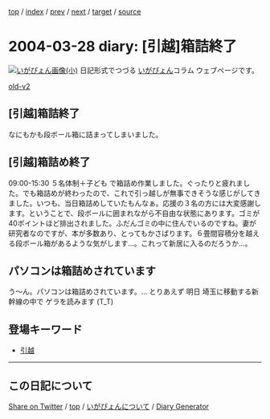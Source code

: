 [top](../index.html) 
 / [index](https://igapyon.github.io/diary/2004/index.html) 
 / [prev](https://igapyon.github.io/diary/2004/ig040327.html) 
 / [next](https://igapyon.github.io/diary/2004/ig040329.html) 
 / [target](https://igapyon.github.io/diary/2004/ig040328.html) 
 / [source](https://github.com/igapyon/diary/blob/gh-pages/2004/ig040328.html.src.md) 

2004-03-28 diary: [引越]箱詰終了
=====================================================================================================
[![いがぴょん画像(小)](https://igapyon.github.io/diary/images/iga200306s.jpg "いがぴょん")](https://igapyon.github.io/diary/memo/memoigapyon.html) 日記形式でつづる [いがぴょん](https://igapyon.github.io/diary/memo/memoigapyon.html)コラム ウェブページです。

[old-v2](ig040328-orig.html)

## [引越]箱詰終了

なにもかも段ボール箱に詰まってしまいました。


## [引越]箱詰め終了

09:00-15:30 ５名体制＋子ども で箱詰め作業しました。ぐったりと疲れました。でも箱詰めが終わったので、これで引っ越しが無事できそうな感じがしてきました。いつも、当日箱詰めしていたもんなぁ。応援の３名の方には大変感謝します。ということで、段ボールに囲まれながら不自由な状態にあります。ゴミが 40ポイントほど排出されました。ふだんゴミの中に住んでいるのですね。妻が研究者なのですが、本が多数あり、とってもかさばります。６畳間容積分を越える段ボール箱があるような気がします…。これって新居に入るのだろうか…。

## パソコンは箱詰めされています

う～ん。パソコンは箱詰めされています。… とりあえず 明日 埼玉に移動する新幹線の中で ゲラを読みます (T_T)

## 登場キーワード

* [引越](../keyword/moving.html)

----------------------------------------------------------------------------------------------------

## この日記について

[Share on Twitter](https://twitter.com/intent/tweet?hashtags=igapyon%2Cdiary%2C%E3%81%84%E3%81%8C%E3%81%B4%E3%82%87%E3%82%93%2C%E5%BC%95%E8%B6%8A&text=%5B%E5%BC%95%E8%B6%8A%5D%E7%AE%B1%E8%A9%B0%E7%B5%82%E4%BA%86&url=https%3A%2F%2Figapyon.github.io%2Fdiary%2F2004%2Fig040328.html) / [top](../index.html) / [いがぴょんについて](https://igapyon.github.io/diary/memo/memoigapyon.html) / [Diary Generator](https://github.com/igapyon/igapyonv3)
